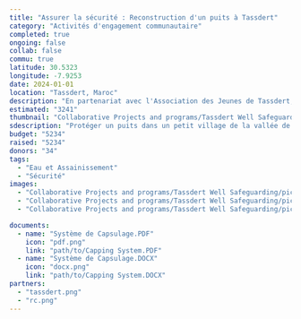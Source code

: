 ```yaml
---
title: "Assurer la sécurité : Reconstruction d'un puits à Tassdert"
category: "Activités d'engagement communautaire"
completed: true
ongoing: false
collab: false
commu: true
latitude: 30.5323
longitude: -7.9253
date: 2024-01-01
location: "Tassdert, Maroc"
description: "En partenariat avec l'Association des Jeunes de Tassdert, ce projet vise à protéger un puits dans un petit village de la vallée de Souss, au Maroc, qui est devenu un danger public pour les résidents. L'initiative consiste à reconstruire et à remplacer la porte du puits par une neuve et sécurisée afin d'assurer la sécurité et de prévenir les accidents. Ce projet répond à des préoccupations urgentes en matière de sécurité et aide à protéger la communauté des dangers potentiels associés au puits. En renforçant la sécurité du puits, nous visons à améliorer la sécurité globale et à contribuer au bien-être des habitants du village."
estimated: "3241"
thumbnail: "Collaborative Projects and programs/Tassdert Well Safeguarding/pic1.png"
sdescription: "Protéger un puits dans un petit village de la vallée de Souss"
budget: "5234"
raised: "5234"
donors: "34"
tags:
  - "Eau et Assainissement"
  - "Sécurité"
images:
  - "Collaborative Projects and programs/Tassdert Well Safeguarding/pic1.png"
  - "Collaborative Projects and programs/Tassdert Well Safeguarding/pic2.png"
  - "Collaborative Projects and programs/Tassdert Well Safeguarding/pic3.png"

documents:
  - name: "Système de Capsulage.PDF"
    icon: "pdf.png"
    link: "path/to/Capping System.PDF"
  - name: "Système de Capsulage.DOCX"
    icon: "docx.png"
    link: "path/to/Capping System.DOCX"
partners:
  - "tassdert.png"
  - "rc.png"
---
```

